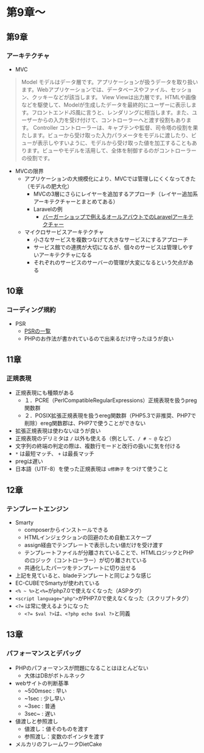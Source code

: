 # 第9章〜

## 第9章

### アーキテクチャ

- MVC

> Model モデルはデータ層です。アプリケーションが扱うデータを取り扱います。Webアプリケーションでは、データベースやファイル、セッション、クッキーなどが該当します。
> View Viewは出力層です。HTMLや画像などを駆使して、Modelが生成したデータを最終的にユーザーに表示します。フロントエンドJS風に言うと、レンダリングに相当します。また、ユーザーからの入力を受け付けて、コントローラーへと渡す役割もあります。
> Controller コントローラーは、キャプテンや監督、司令塔の役割を果たします。ビューから受け取った入力パラメータをモデルに渡したり、ビューが表示しやすいように、モデルから受け取った値を加工することもあります。ビューやモデルを活用して、全体を制御するのがコントローラーの役割です。

- MVCの限界
  - アプリケーションの大規模化により、MVCでは管理しにくくなってきた（モデルの肥大化）
    - MVCの3層にさらにレイヤーを追加するアプローチ（レイヤー追加系アーキテクチャーとまとめてある）
    - Laravelの例
      - [バーガーショップで例えるオールアバウトでのLaravelアーキテクチャー](https://allabouttech.hatenablog.com/entry/2016/11/29/100000)
  - マイクロサービスアーキテクチャ
    - 小さなサービスを複数つなげて大きなサービスにするアプローチ
    - サービス館での連携が大切になるが、個々のサービスは管理しやすいアーキテクチャになる
    - それぞれのサービスのサーバーの管理が大変になるという欠点がある

## 10章

### コーディング規約

- PSR
  - [PSRの一覧](https://www.phpfig.org/psr/)
  - PHPのお作法が書かれているので出来るだけ守ったほうが良い

## 11章

### 正規表現

- 正規表現にも種類がある
  - １．PCRE（PerlCompatibleRegularExpressions）正規表現を扱うpreg関数群
  - ２．POSIX拡張正規表現を扱うereg関数群（PHP5.3で非推奨、PHP7で削除）ereg関数郡は、PHP7で使うことができない
- 拡張正規表現は使わないほうが良い
- 正規表現のデリミタは `/` 以外も使える（例として、`/ # ~ @` など）
- 文字列の終端の判定の際は、複数行モードと改行の扱いに気を付ける
- `*` は最短マッチ、 `+` は最長マッチ
- pregは遅い
- 日本語（UTF-8）を使った正規表現は `u修飾子` をつけて使うこと

## 12章

### テンプレートエンジン

- Smarty
  - composerからインストールできる
  - HTMLインジェクションの回避のため自動エスケープ
  - assign経由でテンプレートで表示したい値だけを受け渡す
  - テンプレートファイルが分離されていることで、HTMLロジックとPHPのロジック（コントローラー）が切り離されている
  - 共通化したパーツをテンプレートに切り出せる
- 上記を見ていると、bladeテンプレートと同じような感じ
- EC-CUBEでSmartyが使われている
- `<% ~ %>`と`<%=`がphp7.0で使えなくなった（ASPタグ）
- `<script language="php">`がPHP7.0で使えなくなった（スクリプトタグ）
- `<?=` は常に使えるようになった
  - `<?= $val ?>`は、`<?php echo $val ?>`と同義

## 13章

### パフォーマンスとデバッグ

- PHPのパフォーマンスが問題になることはほとんどない
  - 大体はDBがボトルネック
- webサイトの判断基準
  - ~500msec : 早い
  - ~1sec : 少し早い
  - ~3sec : 普通
  - 3sec~ : 遅い
- 値渡しと参照渡し
  - 値渡し：値そのものを渡す
  - 参照渡し：変数のポインタを渡す
- メルカリのフレームワークDietCake